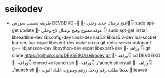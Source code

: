 # seikodev
- طريقه تنصيب سورس DEVSEIKO -:trident:  :small_red_triangle:- افتح ترمنال جديد وخلي:wrench::point_down:  sudo apt-get update  :small_red_triangle:- عوفه مفتوح وفتح ترمنال لاخ وخلي :point_down:  sudo apt-get install libreadline-dev libconfig-dev libssl-dev lua5.2 liblua5.2-dev lua-socket lua-sec lua-expat libevent-dev make unzip git redis-server autoconf g++ libjansson-dev libpython-dev expat libexpat1-dev  :small_red_triangle:- وراهه :point_down:  git clone https://github.com/DEVSEIKO/seikodev.git  :small_red_triangle:- وراهه:point_down:  cd DEVSEIKO :small_red_triangle:- وراهه:point_down:  chmod +x launch.sh  :small_red_triangle:- وراهه:point_down:  ./launch.sh install  :small_red_triangle:- وراهه:point_down:  ./launch.sh  :small_red_triangle:- بعدها يطلب رقم ودخل ررقم ومبروك عليك البوت :revolving_hearts::leaves
